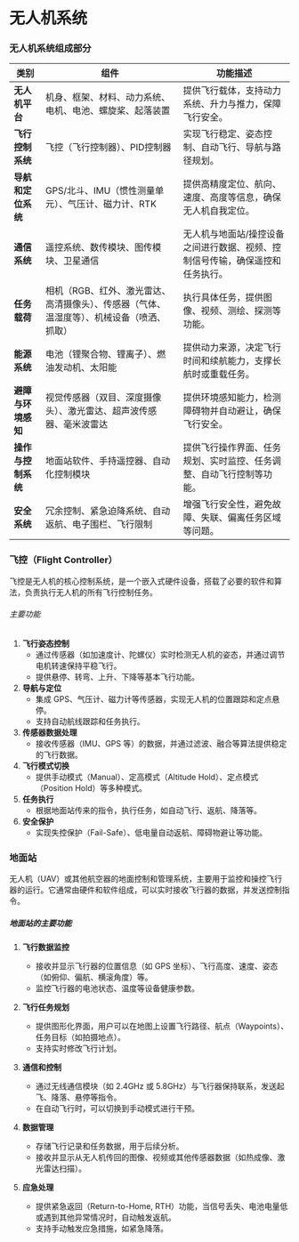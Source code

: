 # 无人机系统

### 无人机系统组成部分

| **类别**      | **组件**                                         | **功能描述**                                |
| ----------- | ---------------------------------------------- | --------------------------------------- |
| **无人机平台**   | 机身、框架、材料、动力系统、电机、电池、螺旋桨、起落装置                   | 提供飞行载体，支持动力系统、升力与推力，保障飞行安全。             |
| **飞行控制系统**  | 飞控（飞行控制器）、PID控制器                               | 实现飞行稳定、姿态控制、自动飞行、导航与路径规划。               |
| **导航和定位系统** | GPS/北斗、IMU（惯性测量单元）、气压计、磁力计、RTK                 | 提供高精度定位、航向、速度、高度等信息，确保无人机自我定位。          |
| **通信系统**    | 遥控系统、数传模块、图传模块、卫星通信                            | 无人机与地面站/操控设备之间进行数据、视频、控制信号传输，确保遥控和任务执行。 |
| **任务载荷**    | 相机（RGB、红外、激光雷达、高清摄像头）、传感器（气体、温湿度等）、机械设备（喷洒、抓取） | 执行具体任务，提供图像、视频、测绘、探测等功能。                |
| **能源系统**    | 电池（锂聚合物、锂离子）、燃油发动机、太阳能                         | 提供动力来源，决定飞行时间和续航能力，支撑长航时或重载任务。          |
| **避障与环境感知** | 视觉传感器（双目、深度摄像头）、激光雷达、超声波传感器、毫米波雷达              | 提供环境感知能力，检测障碍物并自动避让，确保飞行安全。             |
| **操作与控制系统** | 地面站软件、手持遥控器、自动化控制模块                            | 提供飞行操作界面、任务规划、实时监控、任务调整、自动飞行控制等功能。      |
| **安全系统**    | 冗余控制、紧急迫降系统、自动返航、电子围栏、飞行限制                     | 增强飞行安全性，避免故障、失联、偏离任务区域等问题。              |
### **飞控（Flight Controller）**
飞控是无人机的核心控制系统，是一个嵌入式硬件设备，搭载了必要的软件和算法，负责执行无人机的所有飞行控制任务。

###### 主要功能

1. **飞行姿态控制**
    - 通过传感器（如加速度计、陀螺仪）实时检测无人机的姿态，并通过调节电机转速保持平稳飞行。
    - 提供悬停、转弯、上升、下降等基本飞行功能。
2. **导航与定位**
    - 集成 GPS、气压计、磁力计等传感器，实现无人机的位置跟踪和定点悬停。
    - 支持自动航线跟踪和任务执行。
3. **传感器数据处理**
    - 接收传感器（IMU、GPS 等）的数据，并通过滤波、融合等算法提供稳定的飞行数据。
4. **飞行模式切换**
    - 提供手动模式（Manual）、定高模式（Altitude Hold）、定点模式（Position Hold）等多种模式。
5. **任务执行**
    - 根据地面站传来的指令，执行任务，如自动飞行、返航、降落等。
6. **安全保护**
    - 实现失控保护（Fail-Safe）、低电量自动返航、障碍物避让等功能。


### **地面站**

无人机（UAV）或其他航空器的地面控制和管理系统，主要用于监控和操控飞行器的运行。它通常由硬件和软件组成，可以实时接收飞行器的数据，并发送控制指令。

##### 地面站的主要功能

1. **飞行数据监控** 
    - 接收并显示飞行器的位置信息（如 GPS 坐标）、飞行高度、速度、姿态（如俯仰、偏航、横滚角度）等。
    - 监控飞行器的电池状态、温度等设备健康参数。
2. **飞行任务规划**
    
    - 提供图形化界面，用户可以在地图上设置飞行路径、航点（Waypoints）、任务目标（如拍摄地点）。
    - 支持实时修改飞行计划。
3. **通信和控制**
    - 通过无线通信模块（如 2.4GHz 或 5.8GHz）与飞行器保持联系，发送起飞、降落、悬停等指令。
    - 在自动飞行时，可以切换到手动模式进行干预。
4. **数据管理**
    - 存储飞行记录和任务数据，用于后续分析。
    - 接收并显示从无人机传回的图像、视频或其他传感器数据（如热成像、激光雷达扫描）。
5. **应急处理**
    - 提供紧急返回（Return-to-Home, RTH）功能，当信号丢失、电池电量低或遇到其他异常情况时，自动触发返航。
    - 支持手动触发应急措施，如紧急降落。